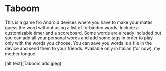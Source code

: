 # Taboom

This is a game fro Android devices where you have to make your mates guess the word without using a list of forbidden words.
Include a customizable timer and a scoreboard. Some words are already included but you can add all your personal words and add some tags in order to play only with the words you choose. You can save you words is a file in the device and send them to your friends.
Available only in Italian (for now), my mother tongue.


[alt text](Taboom add.jpeg)
